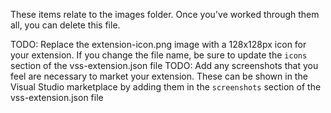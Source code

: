 These items relate to the images folder. Once you've worked through them all, you can delete this file.

TODO: Replace the extension-icon.png image with a 128x128px icon for your extension. If you change the file name, be sure to update the `icons` section of the vss-extension.json file
TODO: Add any screenshots that you feel are necessary to market your extension. These can be shown in the Visual Studio marketplace by adding them in the `screenshots` section of the vss-extension.json file